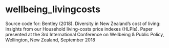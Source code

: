 # wellbeing_livingcosts

Source code for: Bentley (2018). Diversity in New Zealand’s cost of living: Insights from our Household living-costs price indexes (HLPIs). Paper presented at the 3rd International Conference on Wellbeing &amp; Public Policy, Wellington, New Zealand, September 2018
